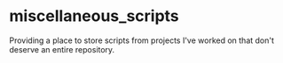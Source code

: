 # miscellaneous_scripts
Providing a place to store scripts from projects I've worked on that don't deserve an entire repository.
